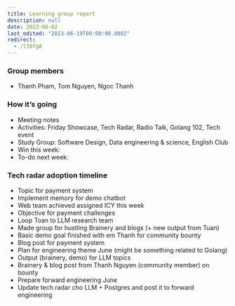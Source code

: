 ```yaml
---
title: Learning group report
description: null
date: 2023-06-02
last_edited: "2023-06-19T00:00:00.000Z"
redirect:
  - /l38fgA
---
```


### Group members

- Thanh Pham, Tom Nguyen, Ngoc Thanh

### How it’s going

- Meeting notes
- Activities: Friday Showcase, Tech Radar, Radio Talk, Golang 102, Tech event
- Study Group: Software Design, Data engineering & science, English Club
- Win this week:
- To-do next week:

### Tech radar adoption timeline

- Topic for payment system
- Implement memory for demo chatbot
- Web team achieved assigned ICY this week
- Objective for payment challenges
- Loop Toan to LLM research team
- Made group for hustling Brainery and blogs (+ new output from Tuan)
- Basic demo goal finished with em Thanh for community bounty
- Blog post for payment system
- Plan for engineering theme June (might be something related to Golang)
- Output (brainery, demo) for LLM topics
- Brainery & blog post from Thanh Nguyen (community member) on bounty
- Prepare forward engineering June
- Update tech radar cho LLM + Postgres and post it to forward engineering
